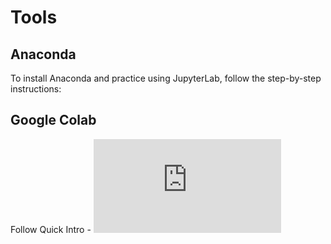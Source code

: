 # Tools

## Anaconda

To install Anaconda and practice using JupyterLab, follow the step-by-step instructions:

<object data="_static/anaconda-jupyter.pdf" width="600" height="250" type='application/pdf'/></object>

## Google Colab

Follow Quick Intro - ![Google Colab](https://www.tutorialspoint.com/google_colab/google_colab_quick_guide.htm)

